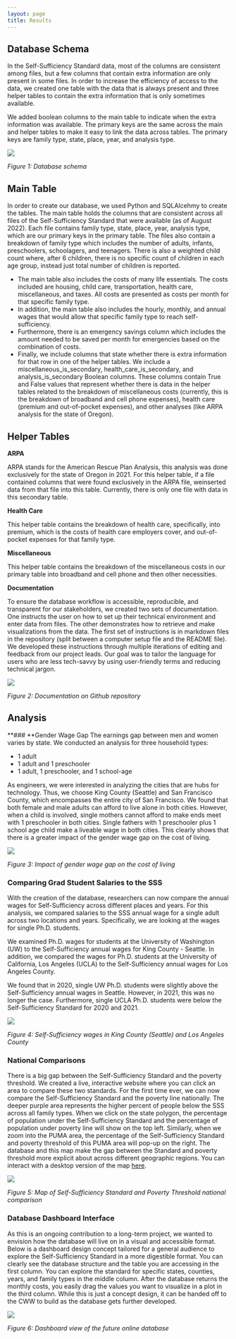 ```yaml
---
layout: page
title: Results
---
```


## Database Schema

In the Self-Sufficiency Standard data, most of the columns are consistent among files, but a few columns that contain extra information are only present in some files. In order to increase the efficiency of access to the data, we created one table with the data that is always present and three helper tables to contain the extra information that is only sometimes available.

We added boolean columns to the main table to indicate when the extra information was available. The primary keys are the same across the main and helper tables to make it easy to link the data across tables. The primary keys are family type, state, place, year, and analysis type. 

<img src="{{ site.url }}{{ site.baseurl }}/assets/img/SSS-database.png">

*Figure 1: Database schema*


## Main Table
In order to create our database, we used Python and SQLAlcehmy to create the tables. The main table holds the columns that are consistent across all files of the Self-Sufficiency Standard that were available (as of August 2022). Each file contains family type, state, place, year, analysis type, which are our primary keys in the primary table. The files also contain a breakdown of family type which includes the number of adults, infants, preschoolers, schoolagers, and teenagers. There is also a weighted child count where, after 6 children, there is no specific count of children in each age group, instead just  total number of children is reported.

* The main table also includes the costs of many life essentials. The costs included are housing, child care, transportation, health care, miscellaneous, and taxes. All costs are presented as costs per month for that specific family type.
* In addition, the main table also includes the hourly, monthly, and annual wages that would allow that specific family type to reach self-sufficiency.
* Furthermore, there is an emergency savings column which includes the amount needed to be saved per month for emergencies based on the combination of costs.
* Finally, we include columns that state whether there is extra information for that row in one of the helper tables. We include a miscellaneous_is_secondary, health_care_is_secondary, and analysis_is_secondary Boolean columns. These columns contain True and False values that represent whether there is data in the helper tables related to the breakdown of miscellaneous costs (currently, this is the breakdown of broadband and cell phone expenses), health care (premium and out-of-pocket expenses), and other analyses (like ARPA analysis for the state of Oregon).
 

## Helper Tables
**ARPA**

ARPA stands for the American Rescue Plan Analysis, this analysis was done exclusively for the state of Oregon in 2021. For this helper table, if a file contained columns that were found exclusively in the ARPA file, weinserted data from that file into this table. Currently, there is only one file with data in this secondary table.

**Health Care**

This helper table contains the breakdown of health care, specifically, into premium, which is the costs of health care employers cover, and out-of-pocket expenses for that family type.

**Miscellaneous**

This helper table contains the breakdown of the miscellaneous costs in our primary table into broadband and cell phone and then other necessities.

**Documentation**

To ensure the database workflow is accessible, reproducible, and transparent for our stakeholders, we created two sets of documentation. One instructs the user on how to set up their technical environment and enter data from files. The other demonstrates how to retrieve and make visualizations from the data. The first set of instructions is in markdown files in the repository (split between a computer setup file and the  README file). We developed these instructions through multiple iterations of editing and feedback from our project leads. Our goal was to tailor the language for users who are less tech-savvy by using user-friendly terms and reducing technical jargon.

<img src="{{ site.url }}{{ site.baseurl }}/assets/img/Documentation.png">

*Figure 2: Documentation on Github repository*

	
## Analysis

**### **Gender Wage Gap
The earnings gap between men and women varies by state. We conducted an analysis for three household types: 
* 1 adult
* 1 adult and 1 preschooler
* 1 adult, 1 preschooler, and 1 school-age

As engineers, we were interested in analyzing the cities that are hubs for technology. Thus, we choose King County (Seattle) and San Francisco County, which encompasses the entire city of San Francisco. We found that both female and male adults can afford to live alone in both cities. However, when a child is involved, single mothers cannot afford to make ends meet with 1 preschooler in both cities. Single fathers with 1 preschooler plus 1 school age child make a liveable wage in both cities. This clearly shows that there is a greater impact of the gender wage gap on the cost of living.

<img src="{{ site.url }}{{ site.baseurl }}/assets/img/gender-comp.png">

*Figure 3: Impact of gender wage gap on the cost of living*


### Comparing Grad Student Salaries to the SSS
With the creation of the database, researchers can now compare the annual wages for Self-Sufficiency across different places and years. For this analysis, we compared salaries to the SSS annual wage for a single adult across two locations and years. Specifically, we are looking at the wages for single Ph.D. students.

We examined Ph.D. wages for students at the University of Washington (UW) to the Self-Sufficiency annual wages for King County - Seattle. In addition, we compared the wages for Ph.D. students at the University of California, Los Angeles (UCLA) to the Self-Sufficiency annual wages for Los Angeles County. 

We found that in 2020, single UW Ph.D. students were slightly above the Self-Sufficiency annual wages in Seattle. However, in 2021, this was no longer the case. Furthermore, single UCLA Ph.D. students were below the Self-Sufficiency Standard for 2020 and 2021. 

<img src="{{ site.url }}{{ site.baseurl }}/assets/img/grad-students.png">

*Figure 4: Self-Sufficiency wages in King County (Seattle) and Los Angeles County*


### National Comparisons
There is a big gap between the Self-Sufficiency Standard and the poverty threshold. We created a live, interactive website where you can click an area to compare these two standards. For the first time ever, we can now compare the Self-Sufficiency Standard and the poverty line nationally. The deeper purple area represents the higher percent of people below the SSS across all family types. When we click on the state polygon, the percentage of population under the Self-Sufficiency Standard and the percentage of population under poverty line will show on the top left. Similarly, when we zoom into the PUMA area, the percentage of the Self-Sufficiency Standard and poverty threshold of this PUMA area will pop-up on the right. The database and this map make the gap between the Standard and poverty threshold more explicit about across different geographic regions. You can interact with a desktop version of the map [here](https://chengren.shinyapps.io/sss_dssg/).

<img src="{{ site.url }}{{ site.baseurl }}/assets/img/national-comparisons.png">

*Figure 5: Map of Self-Sufficiency Standard and Poverty Threshold national comparison*


### Database Dashboard Interface
As this is an ongoing contribution to a long-term project, we wanted to envision how the database will live on in a visual and accessible format. Below is a dashboard design concept tailored for a general audience to explore the Self-Sufficiency Standard in a more digestible format. You can clearly see the database structure and the table you are accessing in the first column. You can explore the standard for specific states, counties, years, and family types in the middle column. After the database returns the monthly costs, you easily drag the values you want to visualize in a plot in the third column. While this is just a concept design, it can be handed off to the CWW to build as the database gets further developed.

<img src="{{ site.url }}{{ site.baseurl }}/assets/img/Database.png">

*Figure 6: Dashboard view of the future online database*




	


